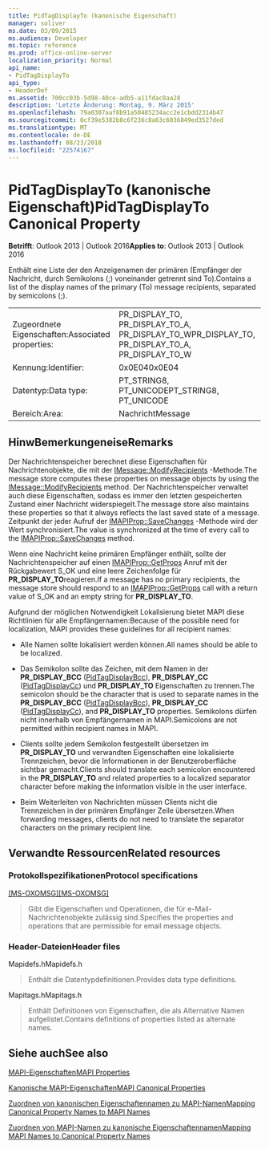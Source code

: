 ```yaml
---
title: PidTagDisplayTo (kanonische Eigenschaft)
manager: soliver
ms.date: 03/09/2015
ms.audience: Developer
ms.topic: reference
ms.prod: office-online-server
localization_priority: Normal
api_name:
- PidTagDisplayTo
api_type:
- HeaderDef
ms.assetid: 700cc03b-5d98-40ce-adb5-a11fdac8aa28
description: 'Letzte Änderung: Montag, 9. März 2015'
ms.openlocfilehash: 79a0307aaf8b91a50485234acc2e1cbdd2314b47
ms.sourcegitcommit: 0cf39e5382b8c6f236c8a63c6036849ed3527ded
ms.translationtype: MT
ms.contentlocale: de-DE
ms.lasthandoff: 08/23/2018
ms.locfileid: "22574167"
---
```

# <a name="pidtagdisplayto-canonical-property"></a><span data-ttu-id="ef471-103">PidTagDisplayTo (kanonische Eigenschaft)</span><span class="sxs-lookup"><span data-stu-id="ef471-103">PidTagDisplayTo Canonical Property</span></span>

  
  
<span data-ttu-id="ef471-104">**Betrifft**: Outlook 2013 | Outlook 2016</span><span class="sxs-lookup"><span data-stu-id="ef471-104">**Applies to**: Outlook 2013 | Outlook 2016</span></span> 
  
<span data-ttu-id="ef471-105">Enthält eine Liste der den Anzeigenamen der primären (Empfänger der Nachricht, durch Semikolons (;) voneinander getrennt sind To).</span><span class="sxs-lookup"><span data-stu-id="ef471-105">Contains a list of the display names of the primary (To) message recipients, separated by semicolons (;).</span></span> 
  
|||
|:-----|:-----|
|<span data-ttu-id="ef471-106">Zugeordnete Eigenschaften:</span><span class="sxs-lookup"><span data-stu-id="ef471-106">Associated properties:</span></span>  <br/> |<span data-ttu-id="ef471-107">PR_DISPLAY_TO, PR_DISPLAY_TO_A, PR_DISPLAY_TO_W</span><span class="sxs-lookup"><span data-stu-id="ef471-107">PR_DISPLAY_TO, PR_DISPLAY_TO_A, PR_DISPLAY_TO_W</span></span>  <br/> |
|<span data-ttu-id="ef471-108">Kennung:</span><span class="sxs-lookup"><span data-stu-id="ef471-108">Identifier:</span></span>  <br/> |<span data-ttu-id="ef471-109">0x0E04</span><span class="sxs-lookup"><span data-stu-id="ef471-109">0x0E04</span></span>  <br/> |
|<span data-ttu-id="ef471-110">Datentyp:</span><span class="sxs-lookup"><span data-stu-id="ef471-110">Data type:</span></span>  <br/> |<span data-ttu-id="ef471-111">PT_STRING8, PT_UNICODE</span><span class="sxs-lookup"><span data-stu-id="ef471-111">PT_STRING8, PT_UNICODE</span></span>  <br/> |
|<span data-ttu-id="ef471-112">Bereich:</span><span class="sxs-lookup"><span data-stu-id="ef471-112">Area:</span></span>  <br/> |<span data-ttu-id="ef471-113">Nachricht</span><span class="sxs-lookup"><span data-stu-id="ef471-113">Message</span></span>  <br/> |
   
## <a name="remarks"></a><span data-ttu-id="ef471-114">HinwBemerkungeneise</span><span class="sxs-lookup"><span data-stu-id="ef471-114">Remarks</span></span>

<span data-ttu-id="ef471-115">Der Nachrichtenspeicher berechnet diese Eigenschaften für Nachrichtenobjekte, die mit der [IMessage::ModifyRecipients](imessage-modifyrecipients.md) -Methode.</span><span class="sxs-lookup"><span data-stu-id="ef471-115">The message store computes these properties on message objects by using the [IMessage::ModifyRecipients](imessage-modifyrecipients.md) method.</span></span> <span data-ttu-id="ef471-116">Der Nachrichtenspeicher verwaltet auch diese Eigenschaften, sodass es immer den letzten gespeicherten Zustand einer Nachricht widerspiegelt.</span><span class="sxs-lookup"><span data-stu-id="ef471-116">The message store also maintains these properties so that it always reflects the last saved state of a message.</span></span> <span data-ttu-id="ef471-117">Zeitpunkt der jeder Aufruf der [IMAPIProp::SaveChanges](imapiprop-savechanges.md) -Methode wird der Wert synchronisiert.</span><span class="sxs-lookup"><span data-stu-id="ef471-117">The value is synchronized at the time of every call to the [IMAPIProp::SaveChanges](imapiprop-savechanges.md) method.</span></span> 
  
<span data-ttu-id="ef471-118">Wenn eine Nachricht keine primären Empfänger enthält, sollte der Nachrichtenspeicher auf einen [IMAPIProp::GetProps](imapiprop-getprops.md) Anruf mit der Rückgabewert S_OK und eine leere Zeichenfolge für **PR_DISPLAY_TO**reagieren.</span><span class="sxs-lookup"><span data-stu-id="ef471-118">If a message has no primary recipients, the message store should respond to an [IMAPIProp::GetProps](imapiprop-getprops.md) call with a return value of S_OK and an empty string for **PR_DISPLAY_TO**.</span></span> 
  
<span data-ttu-id="ef471-119">Aufgrund der möglichen Notwendigkeit Lokalisierung bietet MAPI diese Richtlinien für alle Empfängernamen:</span><span class="sxs-lookup"><span data-stu-id="ef471-119">Because of the possible need for localization, MAPI provides these guidelines for all recipient names:</span></span>
  
- <span data-ttu-id="ef471-120">Alle Namen sollte lokalisiert werden können.</span><span class="sxs-lookup"><span data-stu-id="ef471-120">All names should be able to be localized.</span></span> 
    
- <span data-ttu-id="ef471-121">Das Semikolon sollte das Zeichen, mit dem Namen in der **PR_DISPLAY_BCC** ([PidTagDisplayBcc](pidtagdisplaybcc-canonical-property.md)), **PR_DISPLAY_CC** ([PidTagDisplayCc](pidtagdisplaycc-canonical-property.md)) und **PR_DISPLAY_TO** Eigenschaften zu trennen.</span><span class="sxs-lookup"><span data-stu-id="ef471-121">The semicolon should be the character that is used to separate names in the **PR_DISPLAY_BCC** ([PidTagDisplayBcc](pidtagdisplaybcc-canonical-property.md)), **PR_DISPLAY_CC** ([PidTagDisplayCc](pidtagdisplaycc-canonical-property.md)), and **PR_DISPLAY_TO** properties.</span></span> <span data-ttu-id="ef471-122">Semikolons dürfen nicht innerhalb von Empfängernamen in MAPI.</span><span class="sxs-lookup"><span data-stu-id="ef471-122">Semicolons are not permitted within recipient names in MAPI.</span></span> 
    
- <span data-ttu-id="ef471-123">Clients sollte jedem Semikolon festgestellt übersetzen im **PR_DISPLAY_TO** und verwandten Eigenschaften eine lokalisierte Trennzeichen, bevor die Informationen in der Benutzeroberfläche sichtbar gemacht.</span><span class="sxs-lookup"><span data-stu-id="ef471-123">Clients should translate each semicolon encountered in the **PR_DISPLAY_TO** and related properties to a localized separator character before making the information visible in the user interface.</span></span> 
    
- <span data-ttu-id="ef471-124">Beim Weiterleiten von Nachrichten müssen Clients nicht die Trennzeichen in der primären Empfänger Zeile übersetzen.</span><span class="sxs-lookup"><span data-stu-id="ef471-124">When forwarding messages, clients do not need to translate the separator characters on the primary recipient line.</span></span> 
    
## <a name="related-resources"></a><span data-ttu-id="ef471-125">Verwandte Ressourcen</span><span class="sxs-lookup"><span data-stu-id="ef471-125">Related resources</span></span>

### <a name="protocol-specifications"></a><span data-ttu-id="ef471-126">Protokollspezifikationen</span><span class="sxs-lookup"><span data-stu-id="ef471-126">Protocol specifications</span></span>

<span data-ttu-id="ef471-127">[[MS-OXOMSG]](http://msdn.microsoft.com/library/daa9120f-f325-4afb-a738-28f91049ab3c%28Office.15%29.aspx)</span><span class="sxs-lookup"><span data-stu-id="ef471-127">[[MS-OXOMSG]](http://msdn.microsoft.com/library/daa9120f-f325-4afb-a738-28f91049ab3c%28Office.15%29.aspx)</span></span>
  
> <span data-ttu-id="ef471-128">Gibt die Eigenschaften und Operationen, die für e-Mail-Nachrichtenobjekte zulässig sind.</span><span class="sxs-lookup"><span data-stu-id="ef471-128">Specifies the properties and operations that are permissible for email message objects.</span></span>
    
### <a name="header-files"></a><span data-ttu-id="ef471-129">Header-Dateien</span><span class="sxs-lookup"><span data-stu-id="ef471-129">Header files</span></span>

<span data-ttu-id="ef471-130">Mapidefs.h</span><span class="sxs-lookup"><span data-stu-id="ef471-130">Mapidefs.h</span></span>
  
> <span data-ttu-id="ef471-131">Enthält die Datentypdefinitionen.</span><span class="sxs-lookup"><span data-stu-id="ef471-131">Provides data type definitions.</span></span>
    
<span data-ttu-id="ef471-132">Mapitags.h</span><span class="sxs-lookup"><span data-stu-id="ef471-132">Mapitags.h</span></span>
  
> <span data-ttu-id="ef471-133">Enthält Definitionen von Eigenschaften, die als Alternative Namen aufgelistet.</span><span class="sxs-lookup"><span data-stu-id="ef471-133">Contains definitions of properties listed as alternate names.</span></span>
    
## <a name="see-also"></a><span data-ttu-id="ef471-134">Siehe auch</span><span class="sxs-lookup"><span data-stu-id="ef471-134">See also</span></span>



[<span data-ttu-id="ef471-135">MAPI-Eigenschaften</span><span class="sxs-lookup"><span data-stu-id="ef471-135">MAPI Properties</span></span>](mapi-properties.md)
  
[<span data-ttu-id="ef471-136">Kanonische MAPI-Eigenschaften</span><span class="sxs-lookup"><span data-stu-id="ef471-136">MAPI Canonical Properties</span></span>](mapi-canonical-properties.md)
  
[<span data-ttu-id="ef471-137">Zuordnen von kanonischen Eigenschaftennamen zu MAPI-Namen</span><span class="sxs-lookup"><span data-stu-id="ef471-137">Mapping Canonical Property Names to MAPI Names</span></span>](mapping-canonical-property-names-to-mapi-names.md)
  
[<span data-ttu-id="ef471-138">Zuordnen von MAPI-Namen zu kanonische Eigenschaftennamen</span><span class="sxs-lookup"><span data-stu-id="ef471-138">Mapping MAPI Names to Canonical Property Names</span></span>](mapping-mapi-names-to-canonical-property-names.md)

